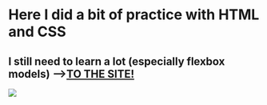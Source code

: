 # Here I did a bit of practice with HTML and CSS
## I still need to learn a lot (especially flexbox models) --><a href="https://leofountas.github.io/chinesefarmer.github.io/">TO THE SITE!</a>

<img src="https://i.giphy.com/1MKhxzcv6wrlJm78h5.gif">
